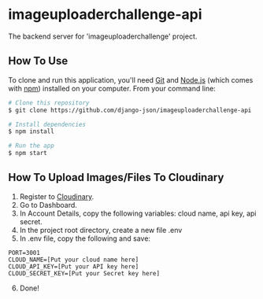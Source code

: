 # imageuploaderchallenge-api
The backend server for 'imageuploaderchallenge' project.

## How To Use

<!-- Example: -->

To clone and run this application, you'll need [Git](https://git-scm.com) and [Node.js](https://nodejs.org/en/download/) (which comes with [npm](http://npmjs.com)) installed on your computer. From your command line:

```bash
# Clone this repository
$ git clone https://github.com/django-json/imageuploaderchallenge-api

# Install dependencies
$ npm install

# Run the app
$ npm start
```

## How To Upload Images/Files To Cloudinary
1. Register to [Cloudinary](https://cloudinary.com/).
2. Go to Dashboard.
3. In Account Details, copy the following variables: cloud name, api key, api secret.
4. In the project root directory, create a new file .env
5. In .env file, copy the following and save:
  ```
  PORT=3001
  CLOUD_NAME=[Put your cloud name here]
  CLOUD_API_KEY=[Put your API key here]
  CLOUD_SECRET_KEY=[Put your Secret key here] 
  ```
6. Done!
